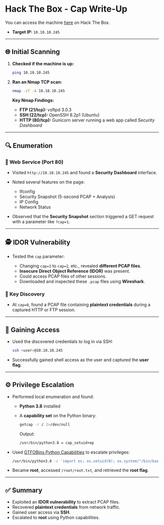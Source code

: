 # Hack The Box - Cap Write-Up

You can access the machine [here](https://www.hackthebox.com/machines/Cap) on Hack The Box.

* **Target IP:** `10.10.10.245`

---

## 🌐 Initial Scanning

1. **Checked if the machine is up:**

   ```bash
   ping 10.10.10.245
   ```

2. **Ran an Nmap TCP scan:**

   ```bash
   nmap -sT -A 10.10.10.245
   ```

   **Key Nmap Findings:**

   * **FTP (21/tcp):** vsftpd 3.0.3
   * **SSH (22/tcp):** OpenSSH 8.2p1 (Ubuntu)
   * **HTTP (80/tcp):** Gunicorn server running a web app called *Security Dashboard*

---

## 🔍 Enumeration

### 🧭 Web Service (Port 80)

* Visited `http://10.10.10.245` and found a **Security Dashboard** interface.

* Noted several features on the page:

  * Ifconfig
  * Security Snapshot (5-second PCAP + Analysis)
  * IP Config
  * Network Status

* Observed that the **Security Snapshot** section triggered a GET request with a parameter like `?cap=1`.

---

## 🕵️ IDOR Vulnerability

* Tested the `cap` parameter:

  * Changing `cap=1` to `cap=2`, etc., revealed **different PCAP files**.
  * **Insecure Direct Object Reference (IDOR)** was present.
  * Could access PCAP files of other sessions.
  * Downloaded and inspected these `.pcap` files using **Wireshark**.

### 🧠 Key Discovery

* At `cap=0`, found a PCAP file containing **plaintext credentials** during a captured HTTP or FTP session.

---

## 🔐 Gaining Access

* Used the discovered credentials to log in via SSH:

  ```bash
  ssh <user>@10.10.10.245
  ```
* Successfully gained shell access as the user and captured the **user flag**.

---

## ⚙️ Privilege Escalation

* Performed local enumeration and found:

  * **Python 3.8** installed
  * A **capability set** on the Python binary:

    ```bash
    getcap -r / 2>/dev/null
    ```

    Output:

    ```bash
    /usr/bin/python3.8 = cap_setuid+ep
    ```

* Used [GTFOBins Python Capabilities](https://gtfobins.github.io/gtfobins/python/#capabilities) to escalate privileges:

  ```bash
  /usr/bin/python3.8 -c 'import os; os.setuid(0); os.system("/bin/bash")'
  ```

* Became **root**, accessed `/root/root.txt`, and retrieved the **root flag**.

---

## ✅ Summary

* Exploited an **IDOR vulnerability** to extract PCAP files.
* Recovered **plaintext credentials** from network traffic.
* Gained user access via **SSH**.
* Escalated to **root** using Python capabilities.


